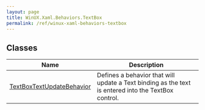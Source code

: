 ```yaml
---
layout: page
title: WinUX.Xaml.Behaviors.TextBox
permalink: /ref/winux-xaml-behaviors-textbox
---
```


## Classes

| Name | Description |
|---|---|
| [TextBoxTextUpdateBehavior](winux-xaml-behaviors-textbox-textboxtextupdatebehavior) | Defines a behavior that will update a Text binding as the text is entered into the TextBox control. |
